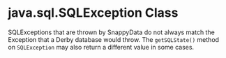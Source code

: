 # java.sql.SQLException Class

SQLExceptions that are thrown by SnappyData do not always match the Exception that a Derby database would throw. The `getSQLState()` method on `SQLException` may also return a different value in some cases.


